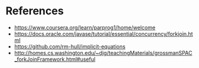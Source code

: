 # References

- https://www.coursera.org/learn/parprog1/home/welcome
- https://docs.oracle.com/javase/tutorial/essential/concurrency/forkjoin.html
- https://github.com/rm-hull/implicit-equations
- http://homes.cs.washington.edu/~djg/teachingMaterials/grossmanSPAC_forkJoinFramework.html#useful
